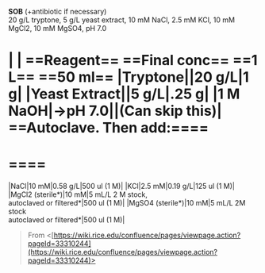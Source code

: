 **SOB** (+antibiotic if necessary)  
20 g/L tryptone, 5 g/L yeast extract, 10 mM NaCl, 2.5 mM KCl, 10 mM MgCl2, 10 mM MgSO4, pH 7.0
 
|
|
==Reagent== ==Final conc== ==1 L== ==50 ml==
|Tryptone||20 g/L|1 g|
|Yeast Extract||5 g/L|.25 g|
|1 M NaOH|→pH 7.0||(Can skip this)|
==Autoclave. Then add:====  
====  
====  
==
|NaCl|10 mM|0.58 g/L|500 ul (1 M)|
|KCl|2.5 mM|0.19 g/L|125 ul (1 M)|
|MgCl2 (sterile*)|10 mM|5 mL/L 2 M stock,  <br>autoclaved or filtered*|500 ul (1 M)|
|MgSO4 (sterile*)|10 mM|5 mL/L 2M stock  <br>autoclaved or filtered*|500 ul (1 M)|
 > From <[https://wiki.rice.edu/confluence/pages/viewpage.action?pageId=33310244](https://wiki.rice.edu/confluence/pages/viewpage.action?pageId=33310244)>